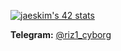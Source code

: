 <!-- INTRA HEADER -->
[![jaeskim's 42 stats](https://badge42.herokuapp.com/api/stats/jcarlena)](https://profile.42.fr/users/jcarlena)

<b>Telegram:</b> [@riz1_cyborg](https://t.me/Lepakkomies_1)
